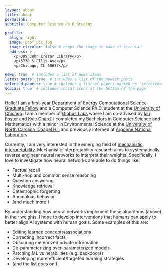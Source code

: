 ```yaml
---
layout: about
title: about
permalink: /
subtitle: Computer Science Ph.D Student

profile:
  align: right
  image: prof_pic.jpg
  image_circular: false # crops the image to make it circular
  address: >
    <p>399 John Crerar Library</p>
    <p>5730 S Ellis Ave</p>
    <p>Chicago, IL 60637</p>

news: true  # includes a list of news items
latest_posts: true  # includes a list of the newest posts
selected_papers: true # includes a list of papers marked as "selected={true}"
social: true  # includes social icons at the bottom of the page
---
```

Hello! I am a first-year Department of Energy [Computational Science Graduate Fellow](https://www.krellinst.org/csgf/) and a Computer Science Ph.D. student at the [University of Chicago](https://cs.uchicago.edu/). I am a member of [Globus Labs](https://labs.globus.org/) where I am co-advised by [Ian Foster](https://cs.uchicago.edu/people/ian-foster/) and [Kyle Chard](https://kylechard.com/). I completed my Bachelors in Computer Science and Mathematics with a minor in Environmental Science at the [University of North Carolina, Chapel Hill](https://cs.unc.edu/) and previously interned at [Argonne National Laboratory](https://www.anl.gov/).

Currently, I am very interested in the emerging field of [mechanistic interpretability](https://transformer-circuits.pub/2022/mech-interp-essay/index.html). Mechanistic Interpretability research aims to systematically reverse engineer neural networks to interpret their weights. Specifically, I love to investigate how neural networks are able to do things like:
*  Factual recall
*  Multi-hop and common sense reasoning
* Question answering
* Knowledge retrieval
* Catastrophic forgetting
* Anomalous behavior
* (and much more!)

By understanding how neural networks implement these algorithms (above) in their weights, I hope to develop interventions that humans can apply to better align AI systems with human goals. Some examples of this are:
* Editing learned concepts/associations
* Correcting incorrect facts
* Obscuring memorized private information
* De-parameterizing over-parameterized models
* Patching ML vulnerabilities (e.g. backdoors)
* Developing more efficient/targeted learning strategies
* (and the list goes on!)

<!--Hello! I am a first-year Department of Energy [Computational Science Graduate Fellow](https://www.krellinst.org/csgf/) and a Computer Science Ph.D. student at the [University of Chicago](https://cs.uchicago.edu/) interested in interpretable machine learning and high-performance computing. I am a member of [Globus Labs](https://labs.globus.org/) where I am co-advised by [Ian Foster](https://cs.uchicago.edu/people/ian-foster/) and [Kyle Chard](https://kylechard.com/). I completed my Bachelors in Computer Science and Mathematics with a minor in Environmental Science at the [University of North Carolina, Chapel Hill](https://cs.unc.edu/) and previously interned at [Argonne National Laboratory](https://www.anl.gov/).

Put your address / P.O. box / other info right below your picture. You can also disable any of these elements by editing `profile` property of the YAML header of your `_pages/about.md`. Edit `_bibliography/papers.bib` and Jekyll will render your [publications page](/al-folio/publications/) automatically.

#Link to your social media connections, too. This theme is set up to use [Font Awesome icons](http://fortawesome.github.io/Font-Awesome/) and [Academicons](https://jpswalsh.github.io/academicons/), like the ones below. Add your Facebook, Twitter, LinkedIn, Google Scholar, or just disable all of them.
-->
